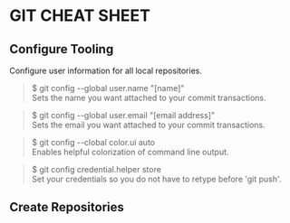 # GIT CHEAT SHEET  


## Configure Tooling   
Configure user information for all local repositories.  
> $ git config --global user.name "[name]"  
> Sets the name you want attached to your commit transactions.  

> $ git config --global user.email "[email address]"  
> Sets the email you want attached to your commit transactions.  

> $ git config --clobal color.ui auto  
> Enables helpful colorization of command line output.  

> $ git config credential.helper store  
> Set your credentials so you do not have to retype before 'git push'.  

## Create Repositories  
